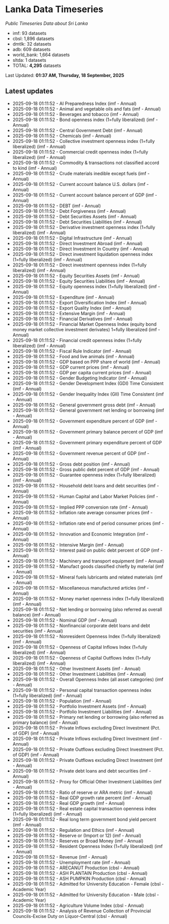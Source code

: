 # Lanka Data Timeseries
*Public Timeseries Data about Sri Lanka*

* imf: 93 datasets
* cbsl: 1,896 datasets
* dmtlk: 32 datasets
* adb: 609 datasets
* world_bank: 1,664 datasets
* sltda: 1 datasets
* TOTAL: **4,295** datasets

Last Updated: **01:37 AM, Thursday, 18 September, 2025**

## Latest updates

* 2025-09-18 01:11:52 - AI Preparedness Index (imf - Annual)
* 2025-09-18 01:11:52 - Animal and vegetable oils and fats (imf - Annual)
* 2025-09-18 01:11:52 - Beverages and tobacco (imf - Annual)
* 2025-09-18 01:11:52 - Bond openness index (1=fully liberalized) (imf - Annual)
* 2025-09-18 01:11:52 - Central Government Debt (imf - Annual)
* 2025-09-18 01:11:52 - Chemicals (imf - Annual)
* 2025-09-18 01:11:52 - Collective investment openness index (1=fully liberalized) (imf - Annual)
* 2025-09-18 01:11:52 - Commercial credit openness index (1=fully liberalized) (imf - Annual)
* 2025-09-18 01:11:52 - Commodity & transactions not classified accord to kind (imf - Annual)
* 2025-09-18 01:11:52 - Crude materials inedible except fuels (imf - Annual)
* 2025-09-18 01:11:52 - Current account balance U.S. dollars (imf - Annual)
* 2025-09-18 01:11:52 - Current account balance percent of GDP (imf - Annual)
* 2025-09-18 01:11:52 - DEBT (imf - Annual)
* 2025-09-18 01:11:52 - Debt Forgiveness (imf - Annual)
* 2025-09-18 01:11:52 - Debt Securities Assets (imf - Annual)
* 2025-09-18 01:11:52 - Debt Securities Liabilities (imf - Annual)
* 2025-09-18 01:11:52 - Derivative investment openness index (1=fully liberalized) (imf - Annual)
* 2025-09-18 01:11:52 - Digital Infrastructure (imf - Annual)
* 2025-09-18 01:11:52 - Direct Investment Abroad (imf - Annual)
* 2025-09-18 01:11:52 - Direct Investment In Country (imf - Annual)
* 2025-09-18 01:11:52 - Direct investment liquidation openness index (1=fully liberalized) (imf - Annual)
* 2025-09-18 01:11:52 - Direct investment openness index (1=fully liberalized) (imf - Annual)
* 2025-09-18 01:11:52 - Equity Securities Assets (imf - Annual)
* 2025-09-18 01:11:52 - Equity Securities Liabilities (imf - Annual)
* 2025-09-18 01:11:52 - Equity openness index (1=fully liberalized) (imf - Annual)
* 2025-09-18 01:11:52 - Expenditure (imf - Annual)
* 2025-09-18 01:11:52 - Export Diversification Index (imf - Annual)
* 2025-09-18 01:11:52 - Export Quality Index (imf - Annual)
* 2025-09-18 01:11:52 - Extensive Margin (imf - Annual)
* 2025-09-18 01:11:52 - Financial Derivatives (imf - Annual)
* 2025-09-18 01:11:52 - Financial Market Openness Index (equity bond money market collective investment derivates) 1=fully liberalized (imf - Annual)
* 2025-09-18 01:11:52 - Financial credit openness index (1=fully liberalized) (imf - Annual)
* 2025-09-18 01:11:52 - Fiscal Rule Indicator (imf - Annual)
* 2025-09-18 01:11:52 - Food and live animals (imf - Annual)
* 2025-09-18 01:11:52 - GDP based on PPP share of world (imf - Annual)
* 2025-09-18 01:11:52 - GDP current prices (imf - Annual)
* 2025-09-18 01:11:52 - GDP per capita current prices (imf - Annual)
* 2025-09-18 01:11:52 - Gender Budgeting Indicator (imf - Annual)
* 2025-09-18 01:11:52 - Gender Development Index (GDI) Time Consistent (imf - Annual)
* 2025-09-18 01:11:52 - Gender Inequality Index (GII) Time Consistent (imf - Annual)
* 2025-09-18 01:11:52 - General government gross debt (imf - Annual)
* 2025-09-18 01:11:52 - General government net lending or borrowing (imf - Annual)
* 2025-09-18 01:11:52 - Government expenditure percent of GDP (imf - Annual)
* 2025-09-18 01:11:52 - Government primary balance percent of GDP (imf - Annual)
* 2025-09-18 01:11:52 - Government primary expenditure percent of GDP (imf - Annual)
* 2025-09-18 01:11:52 - Government revenue percent of GDP (imf - Annual)
* 2025-09-18 01:11:52 - Gross debt position (imf - Annual)
* 2025-09-18 01:11:52 - Gross public debt percent of GDP (imf - Annual)
* 2025-09-18 01:11:52 - Guarantee openness index (1=fully liberalized) (imf - Annual)
* 2025-09-18 01:11:52 - Household debt loans and debt securities (imf - Annual)
* 2025-09-18 01:11:52 - Human Capital and Labor Market Policies (imf - Annual)
* 2025-09-18 01:11:52 - Implied PPP conversion rate (imf - Annual)
* 2025-09-18 01:11:52 - Inflation rate average consumer prices (imf - Annual)
* 2025-09-18 01:11:52 - Inflation rate end of period consumer prices (imf - Annual)
* 2025-09-18 01:11:52 - Innovation and Economic Integration (imf - Annual)
* 2025-09-18 01:11:52 - Intensive Margin (imf - Annual)
* 2025-09-18 01:11:52 - Interest paid on public debt percent of GDP (imf - Annual)
* 2025-09-18 01:11:52 - Machinery and transport equipment (imf - Annual)
* 2025-09-18 01:11:52 - Manufact goods classified chiefly by material (imf - Annual)
* 2025-09-18 01:11:52 - Mineral fuels lubricants and related materials (imf - Annual)
* 2025-09-18 01:11:52 - Miscellaneous manufactured articles (imf - Annual)
* 2025-09-18 01:11:52 - Money market openness index (1=fully liberalized) (imf - Annual)
* 2025-09-18 01:11:52 - Net lending or borrowing (also referred as overall balance) (imf - Annual)
* 2025-09-18 01:11:52 - Nominal GDP (imf - Annual)
* 2025-09-18 01:11:52 - Nonfinancial corporate debt loans and debt securities (imf - Annual)
* 2025-09-18 01:11:52 - Nonresident Openness Index (1=fully liberalized) (imf - Annual)
* 2025-09-18 01:11:52 - Openness of Capital Inflows Index (1=fully liberalized) (imf - Annual)
* 2025-09-18 01:11:52 - Openness of Capital Outflows Index (1=fully liberalized) (imf - Annual)
* 2025-09-18 01:11:52 - Other Investment Assets (imf - Annual)
* 2025-09-18 01:11:52 - Other Investment Liabilities (imf - Annual)
* 2025-09-18 01:11:52 - Overall Openness Index (all asset categories) (imf - Annual)
* 2025-09-18 01:11:52 - Personal capital transaction openness index (1=fully liberalized) (imf - Annual)
* 2025-09-18 01:11:52 - Population (imf - Annual)
* 2025-09-18 01:11:52 - Portfolio Investment Assets (imf - Annual)
* 2025-09-18 01:11:52 - Portfolio Investment Liabilities (imf - Annual)
* 2025-09-18 01:11:52 - Primary net lending or borrowing (also referred as primary balance) (imf - Annual)
* 2025-09-18 01:11:52 - Private Inflows excluding Direct Investment (Pct. of GDP) (imf - Annual)
* 2025-09-18 01:11:52 - Private Inflows excluding Direct Investment (imf - Annual)
* 2025-09-18 01:11:52 - Private Outflows excluding Direct Investment (Pct. of GDP) (imf - Annual)
* 2025-09-18 01:11:52 - Private Outflows excluding Direct Investment (imf - Annual)
* 2025-09-18 01:11:52 - Private debt loans and debt securities (imf - Annual)
* 2025-09-18 01:11:52 - Proxy for Official Other Investment Liabilities (imf - Annual)
* 2025-09-18 01:11:52 - Ratio of reserve or ARA metric (imf - Annual)
* 2025-09-18 01:11:52 - Real GDP growth rate percent (imf - Annual)
* 2025-09-18 01:11:52 - Real GDP growth (imf - Annual)
* 2025-09-18 01:11:52 - Real estate capital transaction openness index (1=fully liberalized) (imf - Annual)
* 2025-09-18 01:11:52 - Real long term government bond yield percent (imf - Annual)
* 2025-09-18 01:11:52 - Regulation and Ethics (imf - Annual)
* 2025-09-18 01:11:52 - Reserve or (Import or 12) (imf - Annual)
* 2025-09-18 01:11:52 - Reserves or Broad Money (imf - Annual)
* 2025-09-18 01:11:52 - Resident Openness Index (1=fully liberalized) (imf - Annual)
* 2025-09-18 01:11:52 - Revenue (imf - Annual)
* 2025-09-18 01:11:52 - Unemployment rate (imf - Annual)
* 2025-09-18 01:11:52 - ARECANUT Production (cbsl - Annual)
* 2025-09-18 01:11:52 - ASH PLANTAIN Production (cbsl - Annual)
* 2025-09-18 01:11:52 - ASH PUMPKIN Production (cbsl - Annual)
* 2025-09-18 01:11:52 - Admitted for University Education - Female (cbsl - Academic Year)
* 2025-09-18 01:11:52 - Admitted for University Education - Male (cbsl - Academic Year)
* 2025-09-18 01:11:52 - Agriculture Volume Index (cbsl - Annual)
* 2025-09-18 01:11:52 - Analysis of Revenue Collection of Provincial Councils-Excise Duty on Liquor-Central (cbsl - Annual)